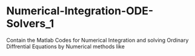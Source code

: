 # Numerical-Integration-ODE-Solvers_1
Contain the Matlab Codes for Numerical Integration and solving Ordinary Diffrential Equations by Numerical methods like 
